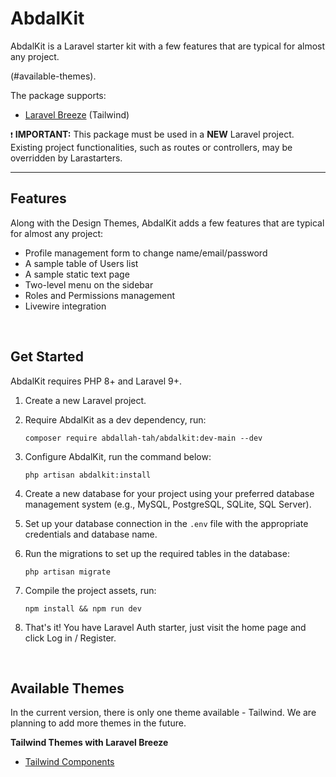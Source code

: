 # AbdalKit

AbdalKit is a Laravel starter kit with a few features that are typical for almost any project.

(#available-themes).

The package supports:

- [Laravel Breeze](https://github.com/laravel/breeze) (Tailwind)

` ❗ ` **IMPORTANT:**  This package must be used in a **NEW** Laravel project. Existing project functionalities, such as routes or controllers, may be overridden by Larastarters.

---

## Features

Along with the Design Themes, AbdalKit adds a few features that are typical for almost any project:

- Profile management form to change name/email/password
- A sample table of Users list
- A sample static text page
- Two-level menu on the sidebar
- Roles and Permissions management
- Livewire integration

<br/>

## Get Started

AbdalKit requires PHP 8+ and Laravel 9+.

1. Create a new Laravel project.

2. Require AbdalKit as a dev dependency, run:

    ```shell
    composer require abdallah-tah/abdalkit:dev-main --dev
    ```

3. Configure AbdalKit, run the command below:

    ```shell
    php artisan abdalkit:install
    ```

4. Create a new database for your project using your preferred database management system (e.g., MySQL, PostgreSQL, SQLite, SQL Server).

5. Set up your database connection in the `.env` file with the appropriate credentials and database name.

6. Run the migrations to set up the required tables in the database:

    ```shell
    php artisan migrate
    ```

7. Compile the project assets, run:

    ```shell
    npm install && npm run dev
    ```

8. That's it! You have Laravel Auth starter, just visit the home page and click Log in / Register.

<br/>

## Available Themes

In the current version, there is only one theme available - Tailwind. We are planning to add more themes in the future.

**Tailwind Themes with Laravel Breeze**

- [Tailwind Components](https://github.com/tailwindcomponents/dashboard)
